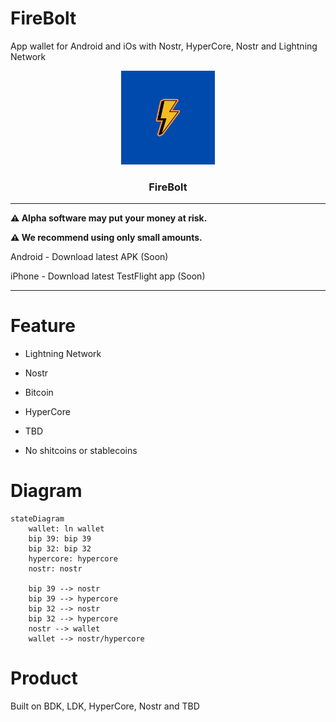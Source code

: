 # FireBolt

App wallet for Android  and iOs with Nostr, HyperCore, Nostr and Lightning Network 

<p align="center">
  <a href="https://github.com/AreaLayer/FireBolt" title="AreaLayer">
    <img alt="FireBolt" src="./src/assets/firebolt_logo_readme.png" width="150"></img>
  </a>
</p>

<h3 align="center">FireBolt</h3>


---

**⚠️ Alpha software may put your money at risk.**

**⚠️ We recommend using only small amounts.**

 Android - Download latest APK (Soon)

iPhone - Download latest TestFlight app (Soon)

---


# Feature

- Lightning Network

- Nostr

- Bitcoin

- HyperCore 

- TBD

- No shitcoins or stablecoins

# Diagram

```mermaid
stateDiagram
    wallet: ln wallet
    bip 39: bip 39
    bip 32: bip 32
    hypercore: hypercore
    nostr: nostr

    bip 39 --> nostr
    bip 39 --> hypercore
    bip 32 --> nostr
    bip 32 --> hypercore
    nostr --> wallet
    wallet --> nostr/hypercore
```

# Product

Built on BDK, LDK, HyperCore, Nostr and TBD
